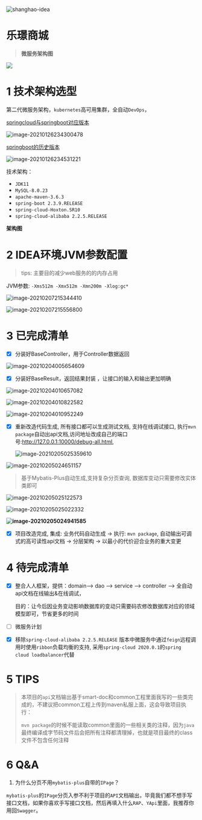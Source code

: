 ![shanghao-idea](https://alphahub-test-bucket.oss-cn-shanghai.aliyuncs.com/image/shanghao-idea.jpg)

#                                                   乐璟商城

> **微服务架构图**

![](https://alphahub-test-bucket.oss-cn-shanghai.aliyuncs.com/image/image-20210222191025177.png)

# 1 技术架构选型

第二代微服务架构，`kubernetes`高可用集群，全自动`DevOps`，

[springcloud与springboot对应版本](https://start.spring.io/actuator/info)

![image-20210126234300478](https://alphahub-test-bucket.oss-cn-shanghai.aliyuncs.com/image/image-20210126234300478.png)

[springboot的历史版本](https://docs.spring.io/spring-boot/docs/)

![image-20210126234531221](https://alphahub-test-bucket.oss-cn-shanghai.aliyuncs.com/image/image-20210126234531221.png)

技术架构：

- `JDK11`
- `MySQL-8.0.23`
- `apache-maven-3.6.3`
- `spring-boot 2.3.9.RELEASE`
- `spring-cloud-Hoxton.SR10`
- `spring-cloud-alibaba 2.2.5.RELEASE`

**架构图**



# 2 IDEA环境JVM参数配置

> tips: 主要目的减少web服务的的内存占用

JVM参数: `-Xms512m -Xmx512m -Xmn200m -Xlog:gc*`

![image-20210207215344410](https://alphahub-test-bucket.oss-cn-shanghai.aliyuncs.com/image/image-20210207215344410.png)

![image-20210207215556800](https://alphahub-test-bucket.oss-cn-shanghai.aliyuncs.com/image/image-20210207215556800.png)



# 3 已完成清单

- [x] 分装好BaseController，用于Controller数据返回

![image-20210204005654609](https://alphahub-test-bucket.oss-cn-shanghai.aliyuncs.com/image/image-20210204005654609.png)

- [x] 分装好BaseResult，返回结果封装 ，让接口的输入和输出更加明确

![image-20210204010657082](https://alphahub-test-bucket.oss-cn-shanghai.aliyuncs.com/image/image-20210204010657082.png)

![image-20210204010822582](https://alphahub-test-bucket.oss-cn-shanghai.aliyuncs.com/image/image-20210204010822582.png)



![image-20210204010952249](https://alphahub-test-bucket.oss-cn-shanghai.aliyuncs.com/image/image-20210204010952249.png)

- [x] 重新改造代码生成, 所有接口都可以生成测试文档, 支持在线调试接口, 执行`mvn package`自动出api文档,访问地址改成自己的端口号:http://127.0.0.1:10000/debug-all.html,

  ![image-20210205025359610](https://alphahub-test-bucket.oss-cn-shanghai.aliyuncs.com/image/image-20210205025359610.png)

![image-20210205024651157](https://alphahub-test-bucket.oss-cn-shanghai.aliyuncs.com/image/image-20210205024651157.png)

> 基于Mybatis-Plus自动生成,支持复杂分页查询, 数据库变动只需要修改实体类即可

![image-20210205025122573](https://alphahub-test-bucket.oss-cn-shanghai.aliyuncs.com/image/image-20210205025122573.png)

![image-20210205025022332](https://alphahub-test-bucket.oss-cn-shanghai.aliyuncs.com/image/image-20210205025022332.png)

**![image-20210205024941585](https://alphahub-test-bucket.oss-cn-shanghai.aliyuncs.com/image/image-20210205024941585.png)**

- [x] 项目改造完成, 集成: 业务代码自动生成 -> 执行: `mvn package`, 自动输出可调式的高可读性api文档 -> 分层架构 -> 以最小的代价迎合业务的重大变更





# 4 待完成清单

- [x] 整合人人框架，提供：domain--> dao --> service --> controller --> 全自动api文档在线输出&在线调试，

  目的：让今后因业务变动影响数据库的变动只需要码农修改数据库对应的领域模型即可，节省更多的时间

- [ ] 微服务计划

- [x] 移除`spring-cloud-alibaba 2.2.5.RELEASE` 版本中微服务中通过`feign`远程调用时使用`ribbon`负载均衡的支持, 采用`spring-cloud 2020.0.1`的`spring cloud loadbalancer`代替



# 5 TIPS

> 本项目的`api`文档输出基于smart-doc和common工程里面我写的一些类完成的，不建议把common工程上传到maven私服上面，这会导致项目执行：
>
> `mvn package`的时候不能读取common里面的一些相关类的注释，因为`java`最终编译成字节码文件后会把所有注释都清理掉，也就是项目最终的class文件不包含任何注释



# 6 Q&A

1.  为什么分页不用`mybatis-plus`自带的`IPage`？

   `mybatis-plus`的`IPage`分页入参不利于项目的`API`文档输出，毕竟我们都不想手写接口文档，如果你喜欢手写接口文档，然后再填入什么`RAP`、`YApi`里面，我推荐你用回`Swagger`。
